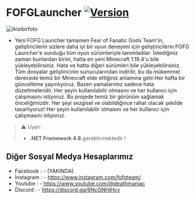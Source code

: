 # FOFGLauncher [![Version](https://img.shields.io/github/v/release/fearoffanaticgodsteam/FOFGLauncher.svg)](https://github.com/fearoffanaticgodsteam/FOFGLauncher/releases/latest) 

![ikisibirfoto](https://user-images.githubusercontent.com/129851841/235326494-93278956-8381-47a4-b792-e12a66dff927.png)

- Yeni FOFG Launcher tamamen Fear of Fanatic Gods Team'in, geliştiricilerin sizlere daha iyi bir oyun deneyimi için geliştiricilerin FOFG Launcher'e sunduğu tüm oyun sürümleriyle tanımladılar. İstediğiniz zaman bunlardan birini, hatta en yeni Minecraft 1.19.4'u bile yükleyebilirsiniz. Hata ve hatta diğeri sürümleri bile yükleyebilirsiniz. Tüm dosyalar geliştiricinin sunucularından indirilir, bu da mükemmel derecede temiz bir Minecraft elde ettiğiniz anlamına gelir.Her hafta bir güncelleme yayınlıyoruz. Bazen yamalarımız sadece hata düzeltmeleridir. Her şeyin kullanılabilir olmasını ve her kullanıcı için çalışmasını istiyoruz.
Bu projede temiz bir görünüm sağlamak önceliğimizdir. Her şeyi sezgisel ve olabildiğince rahat olacak şekilde tasarlıyoruz! Her şeyin kullanılabilir olmasını ve her kullanıcı için çalışmasını istiyoruz. 

> ⚠️ Uyarı
> - **.NET Framework 4.8** gerektirmektedir !



## Diğer Sosyal Medya Hesaplarımız
* Facebook :      - (YAKINDA)
* İnstagram :     - https://www.instagram.com/fofgteam/
* Youtube :       - https://www.youtube.com/@deathmaniac
* Discord :       - https://discord.gg/6NcGNHjHcv
